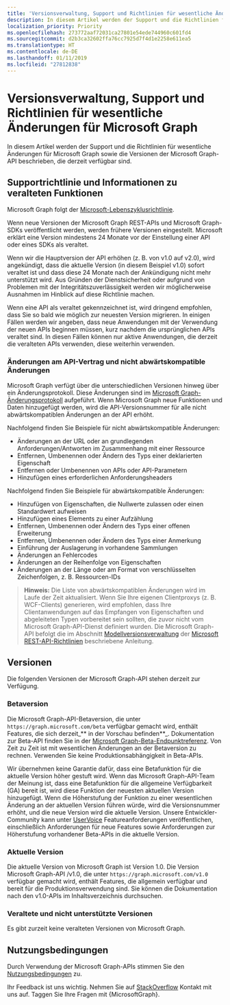 ```yaml
---
title: 'Versionsverwaltung, Support und Richtlinien für wesentliche Änderungen für Microsoft Graph '
description: In diesem Artikel werden der Support und die Richtlinien für wesentliche Änderungen für Microsoft Graph sowie die Versionen der Microsoft Graph-API beschrieben, die derzeit verfügbar sind.
localization_priority: Priority
ms.openlocfilehash: 273772aaf72031ca27801e54ede744960c601fd4
ms.sourcegitcommit: d2b3ca32602ffa76cc7925d7f4d1e2258e611ea5
ms.translationtype: HT
ms.contentlocale: de-DE
ms.lasthandoff: 01/11/2019
ms.locfileid: "27812838"
---
```

# <a name="versioning-support-and-breaking-change-policies-for-microsoft-graph"></a>Versionsverwaltung, Support und Richtlinien für wesentliche Änderungen für Microsoft Graph 

In diesem Artikel werden der Support und die Richtlinien für wesentliche Änderungen für Microsoft Graph sowie die Versionen der Microsoft Graph-API beschrieben, die derzeit verfügbar sind.

## <a name="support-policy-and-deprecation-information"></a>Supportrichtlinie und Informationen zu veralteten Funktionen

Microsoft Graph folgt der [Microsoft-Lebenszyklusrichtlinie](https://support.microsoft.com/de-DE/lifecycle). 

Wenn neue Versionen der Microsoft Graph REST-APIs und Microsoft Graph-SDKs veröffentlicht werden, werden frühere Versionen eingestellt. Microsoft erklärt eine Version mindestens 24 Monate vor der Einstellung einer API oder eines SDKs als veraltet. 

Wenn wir die Hauptversion der API erhöhen (z. B. von v1.0 auf v2.0), wird angekündigt, dass die aktuelle Version (in diesem Beispiel v1.0) sofort veraltet ist und dass diese 24 Monate nach der Ankündigung nicht mehr unterstützt wird. Aus Gründen der Dienstsicherheit oder aufgrund von Problemen mit der Integritätszuverlässigkeit werden wir möglicherweise Ausnahmen im Hinblick auf diese Richtlinie machen.  

Wenn eine API als veraltet gekennzeichnet ist, wird dringend empfohlen, dass Sie so bald wie möglich zur neuesten Version migrieren. In einigen Fällen werden wir angeben, dass neue Anwendungen mit der Verwendung der neuen APIs beginnen müssen, kurz nachdem die ursprünglichen APIs veraltet sind. In diesen Fällen können nur aktive Anwendungen, die derzeit die veralteten APIs verwenden, diese weiterhin verwenden.   

### <a name="api-contract-and-non-backward-compatible-changes"></a>Änderungen am API-Vertrag und nicht abwärtskompatible Änderungen

Microsoft Graph verfügt über die unterschiedlichen Versionen hinweg über ein Änderungsprotokoll. Diese Änderungen sind im [Microsoft Graph-Änderungsprotokoll](changelog.md) aufgeführt. Wenn Microsoft Graph neue Funktionen und Daten hinzugefügt werden, wird die API-Versionsnummer für alle nicht abwärtskompatiblen Änderungen an der API erhöht. 

Nachfolgend finden Sie Beispiele für nicht abwärtskompatible Änderungen:

 - Änderungen an der URL oder an grundlegenden Anforderungen/Antworten im Zusammenhang mit einer Ressource    
 - Entfernen, Umbenennen oder Ändern des Typs einer deklarierten Eigenschaft
 - Entfernen oder Umbenennen von APIs oder API-Parametern
 - Hinzufügen eines erforderlichen Anforderungsheaders

Nachfolgend finden Sie Beispiele für abwärtskompatible Änderungen:

 - Hinzufügen von Eigenschaften, die Nullwerte zulassen oder einen Standardwert aufweisen
 - Hinzufügen eines Elements zu einer Aufzählung
 - Entfernen, Umbenennen oder Ändern des Typs einer offenen Erweiterung
 - Entfernen, Umbenennen oder Ändern des Typs einer Anmerkung
 - Einführung der Auslagerung in vorhandene Sammlungen
 - Änderungen an Fehlercodes
 - Änderungen an der Reihenfolge von Eigenschaften
 - Änderungen an der Länge oder am Format von verschlüsselten Zeichenfolgen, z. B. Ressourcen-IDs

>**Hinweis:** Die Liste von abwärtskompatiblen Änderungen wird im Laufe der Zeit aktualisiert. Wenn Sie Ihre eigenen Clientproxys (z. B. WCF-Clients) generieren, wird empfohlen, dass Ihre Clientanwendungen auf das Empfangen von Eigenschaften und abgeleiteten Typen vorbereitet sein sollten, die zuvor nicht vom Microsoft Graph-API-Dienst definiert wurden. Die Microsoft Graph-API befolgt die im Abschnitt [Modellversionsverwaltung](https://github.com/microsoft/api-guidelines/blob/master/Guidelines.md#12-versioning) der [Microsoft REST-API-Richtlinien](https://github.com/microsoft/api-guidelines/) beschriebene Anleitung. 

## <a name="versions"></a>Versionen

Die folgenden Versionen der Microsoft Graph-API stehen derzeit zur Verfügung.

### <a name="beta-version"></a>Betaversion
Die Microsoft Graph-API-Betaversion, die unter `https://graph.microsoft.com/beta` verfügbar gemacht wird, enthält Features, die sich derzeit_** in der Vorschau befinden**_. Dokumentation zur Beta-API finden Sie in der [Microsoft Graph-Beta-Endpunktreferenz](/graph/api/overview?view=graph-rest-beta). Von Zeit zu Zeit ist mit wesentlichen Änderungen an der Betaversion zu rechnen. Verwenden Sie keine Produktionsabhängigkeit in Beta-APIs.

Wir übernehmen keine Garantie dafür, dass eine Betafunktion für die aktuelle Version höher gestuft wird. Wenn das Microsoft Graph-API-Team der Meinung ist, dass eine Betafunktion für die allgemeine Verfügbarkeit (GA) bereit ist, wird diese Funktion der neuesten aktuellen Version hinzugefügt. Wenn die Höherstufung der Funktion zu einer wesentlichen Änderung an der aktuellen Version führen würde, wird die Versionsnummer erhöht, und die neue Version wird die aktuelle Version. Unsere Entwickler-Community kann unter [UserVoice](https://officespdev.uservoice.com/) Featureanforderungen veröffentlichen, einschließlich Anforderungen für neue Features sowie Anforderungen zur Höherstufung vorhandener Beta-APIs in die aktuelle Version. 

### <a name="current-version"></a>Aktuelle Version

Die aktuelle Version von Microsoft Graph ist Version 1.0. Die Version Microsoft Graph-API /v1.0, die unter `https://graph.microsoft.com/v1.0` verfügbar gemacht wird, enthält Features, die allgemein verfügbar und bereit für die Produktionsverwendung sind. Sie können die Dokumentation nach den v1.0-APIs im Inhaltsverzeichnis durchsuchen.

### <a name="deprecated-and-unsupported-versions"></a>Veraltete und nicht unterstützte Versionen

Es gibt zurzeit keine veralteten Versionen von Microsoft Graph.

## <a name="terms-of-use"></a>Nutzungsbedingungen

Durch Verwendung der Microsoft Graph-APIs stimmen Sie den [Nutzungsbedingungen](https://developer.microsoft.com/graph/docs/misc/terms-of-use) zu. 

Ihr Feedback ist uns wichtig. Nehmen Sie auf [StackOverflow](https://stackoverflow.com/questions/tagged/microsoftgraph?sort=newest) Kontakt mit uns auf. Taggen Sie Ihre Fragen mit {MicrosoftGraph}.

